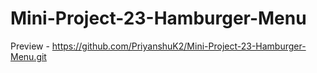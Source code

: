 # Mini-Project-23-Hamburger-Menu
Preview - https://github.com/PriyanshuK2/Mini-Project-23-Hamburger-Menu.git
